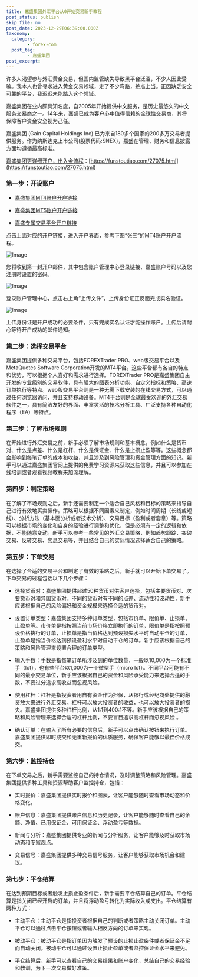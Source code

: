 ```yaml
---
title: 嘉盛集团外汇平台从0开始交易新手教程
post_status: publish
skip_file: no
post_date: 2023-12-29T06:39:00.000Z
taxonomy:
  category:
        - forex-com
  post_tag:
        - 嘉盛集团
post_excerpt: 
---
```

许多人渴望参与外汇黄金交易，但国内监管缺失导致黑平台泛滥，不少人因此受骗。我本人也曾寻求进入黄金交易领域，走了不少弯路，差点上当。正因缺乏安全可靠的平台，我迟迟未能踏入这个领域。

嘉盛集团在业内颇具知名度，自2005年开始提供中文服务，是历史最悠久的中文服务交易商之一。14年来，嘉盛已成为客户心中值得信赖的全球性交易商，其将保障客户资金安全视为己任。

嘉盛集团 (Gain Capital Holdings Inc) 已为来自180多个国家的200多万交易者提供服务。作为纳斯达克上市公司(股票代码:SNEX)，嘉盛在管理、财务和信息披露方面均遵循最高标准。

[嘉盛集团更详细开户，出入金流程](https://funstoutiao.com/27075.html)：[https://funstoutiao.com/27075.html](https://funstoutiao.com/27075.html)

### 第一步：开设账户

* [嘉盛集团MT4账户开户链接](https://s.ssgg.net/jsmt4)

* [嘉盛集团MT5账户开户链接](https://s.ssgg.net/jsmt5)

* [嘉盛专属交易平台开户链接](https://s.ssgg.net/js)

点击上面对应的开户链接，进入开户界面，参考下图“张三”的MT4账户开户流程。

![Image](https://prod-files-secure.s3.us-west-2.amazonaws.com/39ed1227-6d7d-4570-be36-9ccd4a2c4241/7a167aea-686b-400d-af59-4e18eb607a40/640.png?X-Amz-Algorithm=AWS4-HMAC-SHA256&X-Amz-Content-Sha256=UNSIGNED-PAYLOAD&X-Amz-Credential=ASIAZI2LB466SBHH7HVT%2F20251021%2Fus-west-2%2Fs3%2Faws4_request&X-Amz-Date=20251021T041309Z&X-Amz-Expires=3600&X-Amz-Security-Token=IQoJb3JpZ2luX2VjEFQaCXVzLXdlc3QtMiJGMEQCIHgUcoa2WszsgYi%2F4i7Ul3N83P4%2B3WuiH%2BIJ16FYLnXEAiBzcMpenuLUzjoWdntxUyitY0xIivnGc1twthkJJkDVgCqIBAj9%2F%2F%2F%2F%2F%2F%2F%2F%2F%2F8BEAAaDDYzNzQyMzE4MzgwNSIMVnIXZy9YD%2BebiVMcKtwDUTRoKqcrTqAeQAMPZYFUE8%2FdV%2FGQbcZIoxDcD5INRiQThex3%2FIYeqrMqi6fuDC%2BWr%2FuYpeNsifW73nnELEfrVZI7lEqL6UtSyIyYVlJhoI%2Fr55PF7tm14YpXZBNteSUF34ACpRCZ%2Fsx6P0lFOBTaHPmaNlUQaJfqYV4qhE%2Bej2uOBAnFr8wqn3gHB7yorIRXjL%2B%2B8n%2B0NaSTy9sY8hlFfRouDUwTL5GtOlXlKgrSMgmwJbycrjMWq0twHEehMPfRClg8a9TOOUoa5aMXBQhLnlVEFr1b%2BAKjwTNRivU8BR1vZVrbD3xb8e734B1RE00k6Pu1lo9Rq95quyXFXzinkzvqcxrewH1UOOzSdsgOxFBznNiSpEfxARJaYHg3qmRG2qwj7NfJgmPthUI0PPV8JVncm8nrNiOfjpA82bMcVL6DM7qhc0u9eF%2BXxbkeI5BVfYrTNdE368PmX7amRfxrR9RsrtpwTdPn7y5FK73W24dSbDrM3OUj3r0c0TX21G9RBSxVDLjE4ygngr5jXbWdCkzhXfKQp%2FR5LgExJ0GsVWKpB%2Fwj4BJe9VBPNP%2FNAJa5I84bzU57foBsdauCMxEeseSPMiaRIAS3EaViz3YwRpksZfV07Rzb%2BbD8AocwsI3cxwY6pgF4Lt0PX6lLTnTxOEzsIQxyKe1tlPbuuDX1uZegf6dtltqY2Bze1H%2BJdiHUGMdcJenaMU1cHIZzp5LUWEjVVCBBcVVEwczmXR7nl3HQxO0oRTr5zwbjOzYG%2BC1cEqowsMlxjJFaxfNhzhMTiaLThiItX28r1Jes6XbrZSZhT99QXZZeIVa34YBK%2FrstYdbO3eAhvToEaL%2BuevfAOaKZMsOpo%2BU%2FbOai&X-Amz-Signature=1216d17b1bcb206bf0be5dec1709fdb1afcbd094f1283dd6482f802eeea01908&X-Amz-SignedHeaders=host&x-amz-checksum-mode=ENABLED&x-id=GetObject)

您将收到第一封开户邮件，其中包含账户管理中心登录链接、嘉盛账户号码以及您注册时设置的密码。

![Image](https://prod-files-secure.s3.us-west-2.amazonaws.com/39ed1227-6d7d-4570-be36-9ccd4a2c4241/eaa1c6b3-2877-4284-a0e1-530e222c27fb/image.png?X-Amz-Algorithm=AWS4-HMAC-SHA256&X-Amz-Content-Sha256=UNSIGNED-PAYLOAD&X-Amz-Credential=ASIAZI2LB466SBHH7HVT%2F20251021%2Fus-west-2%2Fs3%2Faws4_request&X-Amz-Date=20251021T041309Z&X-Amz-Expires=3600&X-Amz-Security-Token=IQoJb3JpZ2luX2VjEFQaCXVzLXdlc3QtMiJGMEQCIHgUcoa2WszsgYi%2F4i7Ul3N83P4%2B3WuiH%2BIJ16FYLnXEAiBzcMpenuLUzjoWdntxUyitY0xIivnGc1twthkJJkDVgCqIBAj9%2F%2F%2F%2F%2F%2F%2F%2F%2F%2F8BEAAaDDYzNzQyMzE4MzgwNSIMVnIXZy9YD%2BebiVMcKtwDUTRoKqcrTqAeQAMPZYFUE8%2FdV%2FGQbcZIoxDcD5INRiQThex3%2FIYeqrMqi6fuDC%2BWr%2FuYpeNsifW73nnELEfrVZI7lEqL6UtSyIyYVlJhoI%2Fr55PF7tm14YpXZBNteSUF34ACpRCZ%2Fsx6P0lFOBTaHPmaNlUQaJfqYV4qhE%2Bej2uOBAnFr8wqn3gHB7yorIRXjL%2B%2B8n%2B0NaSTy9sY8hlFfRouDUwTL5GtOlXlKgrSMgmwJbycrjMWq0twHEehMPfRClg8a9TOOUoa5aMXBQhLnlVEFr1b%2BAKjwTNRivU8BR1vZVrbD3xb8e734B1RE00k6Pu1lo9Rq95quyXFXzinkzvqcxrewH1UOOzSdsgOxFBznNiSpEfxARJaYHg3qmRG2qwj7NfJgmPthUI0PPV8JVncm8nrNiOfjpA82bMcVL6DM7qhc0u9eF%2BXxbkeI5BVfYrTNdE368PmX7amRfxrR9RsrtpwTdPn7y5FK73W24dSbDrM3OUj3r0c0TX21G9RBSxVDLjE4ygngr5jXbWdCkzhXfKQp%2FR5LgExJ0GsVWKpB%2Fwj4BJe9VBPNP%2FNAJa5I84bzU57foBsdauCMxEeseSPMiaRIAS3EaViz3YwRpksZfV07Rzb%2BbD8AocwsI3cxwY6pgF4Lt0PX6lLTnTxOEzsIQxyKe1tlPbuuDX1uZegf6dtltqY2Bze1H%2BJdiHUGMdcJenaMU1cHIZzp5LUWEjVVCBBcVVEwczmXR7nl3HQxO0oRTr5zwbjOzYG%2BC1cEqowsMlxjJFaxfNhzhMTiaLThiItX28r1Jes6XbrZSZhT99QXZZeIVa34YBK%2FrstYdbO3eAhvToEaL%2BuevfAOaKZMsOpo%2BU%2FbOai&X-Amz-Signature=95a21a78dc43c4ade98918d4015d0b5b0b8038c2e53ce86964e49a4a18e8fc95&X-Amz-SignedHeaders=host&x-amz-checksum-mode=ENABLED&x-id=GetObject)

登录账户管理中心，点击右上角“上传文件”，上传身份证正反面完成实名验证。

![Image](https://prod-files-secure.s3.us-west-2.amazonaws.com/39ed1227-6d7d-4570-be36-9ccd4a2c4241/54090639-09fc-46b4-a135-e0289f707147/image.png?X-Amz-Algorithm=AWS4-HMAC-SHA256&X-Amz-Content-Sha256=UNSIGNED-PAYLOAD&X-Amz-Credential=ASIAZI2LB466SBHH7HVT%2F20251021%2Fus-west-2%2Fs3%2Faws4_request&X-Amz-Date=20251021T041309Z&X-Amz-Expires=3600&X-Amz-Security-Token=IQoJb3JpZ2luX2VjEFQaCXVzLXdlc3QtMiJGMEQCIHgUcoa2WszsgYi%2F4i7Ul3N83P4%2B3WuiH%2BIJ16FYLnXEAiBzcMpenuLUzjoWdntxUyitY0xIivnGc1twthkJJkDVgCqIBAj9%2F%2F%2F%2F%2F%2F%2F%2F%2F%2F8BEAAaDDYzNzQyMzE4MzgwNSIMVnIXZy9YD%2BebiVMcKtwDUTRoKqcrTqAeQAMPZYFUE8%2FdV%2FGQbcZIoxDcD5INRiQThex3%2FIYeqrMqi6fuDC%2BWr%2FuYpeNsifW73nnELEfrVZI7lEqL6UtSyIyYVlJhoI%2Fr55PF7tm14YpXZBNteSUF34ACpRCZ%2Fsx6P0lFOBTaHPmaNlUQaJfqYV4qhE%2Bej2uOBAnFr8wqn3gHB7yorIRXjL%2B%2B8n%2B0NaSTy9sY8hlFfRouDUwTL5GtOlXlKgrSMgmwJbycrjMWq0twHEehMPfRClg8a9TOOUoa5aMXBQhLnlVEFr1b%2BAKjwTNRivU8BR1vZVrbD3xb8e734B1RE00k6Pu1lo9Rq95quyXFXzinkzvqcxrewH1UOOzSdsgOxFBznNiSpEfxARJaYHg3qmRG2qwj7NfJgmPthUI0PPV8JVncm8nrNiOfjpA82bMcVL6DM7qhc0u9eF%2BXxbkeI5BVfYrTNdE368PmX7amRfxrR9RsrtpwTdPn7y5FK73W24dSbDrM3OUj3r0c0TX21G9RBSxVDLjE4ygngr5jXbWdCkzhXfKQp%2FR5LgExJ0GsVWKpB%2Fwj4BJe9VBPNP%2FNAJa5I84bzU57foBsdauCMxEeseSPMiaRIAS3EaViz3YwRpksZfV07Rzb%2BbD8AocwsI3cxwY6pgF4Lt0PX6lLTnTxOEzsIQxyKe1tlPbuuDX1uZegf6dtltqY2Bze1H%2BJdiHUGMdcJenaMU1cHIZzp5LUWEjVVCBBcVVEwczmXR7nl3HQxO0oRTr5zwbjOzYG%2BC1cEqowsMlxjJFaxfNhzhMTiaLThiItX28r1Jes6XbrZSZhT99QXZZeIVa34YBK%2FrstYdbO3eAhvToEaL%2BuevfAOaKZMsOpo%2BU%2FbOai&X-Amz-Signature=cee9f57394c7f672082d3212f2553d1fd51706f6fe27d3d5ddfcc057a770eb42&X-Amz-SignedHeaders=host&x-amz-checksum-mode=ENABLED&x-id=GetObject)

上传身份证是开户成功的必要条件，只有完成实名认证才能操作账户。上传后请耐心等待开户成功的邮件通知。

### 第二步：选择交易平台

嘉盛集团提供多种交易平台，包括FOREXTrader PRO、web版交易平台以及MetaQuotes Software Corporation开发的MT4平台。这些平台都有各自的特点和优势，可以根据个人喜好和需求进行选择。FOREXTrader PRO是嘉盛集团自主开发的专业级别的交易软件，具有强大的图表分析功能、自定义指标和策略、高速订单执行等特点。web版交易平台则是一种无需下载安装的在线交易方式，可以通过任何浏览器访问，并且支持移动设备。MT4平台则是全球最受欢迎的外汇交易软件之一，具有简洁友好的界面、丰富灵活的技术分析工具、广泛支持各种自动化程序（EA）等特点。

### 第三步：了解市场规则

在开始进行外汇交易之前，新手必须了解市场规则和基本概念，例如什么是货币对、什么是点差、什么是杠杆、什么是保证金、什么是止损止盈等等。这些概念都会影响到每笔订单的成本和收益，并且涉及到风险管理和资金管理方面的知识。新手可以通过嘉盛集团官网上提供的免费学习资源来获取这些信息，并且可以参加在线培训或者观看视频教程来加深理解。

### 第四步：制定策略

在了解了市场规则之后，新手还需要制定一个适合自己风格和目标的策略来指导自己进行有效地买卖操作。策略可以根据不同因素来制定，例如时间周期（长线或短线）、分析方法（基本面分析或者技术分析）、交易目标（盈利或者套息）等。策略可以根据市场的变化和自身的经验进行调整和优化，但是必须有一定的逻辑和依据，不能随意变动。新手可以参考一些常见的外汇交易策略，例如趋势跟踪、突破交易、反转交易、套息交易等，并且结合自己的实际情况选择适合自己的策略。

### 第五步：下单交易

在选择了合适的交易平台和制定了有效的策略之后，新手就可以开始下单交易了。下单交易的过程包括以下几个步骤：

* 选择货币对：嘉盛集团提供超过50种货币对供客户选择，包括主要货币对、次要货币对和异国货币对。不同的货币对有不同的点差、流动性和波动性，新手应该根据自己的风险偏好和资金规模来选择合适的货币对。

* 设置订单类型：嘉盛集团支持多种订单类型，包括市价单、限价单、止损单、止盈单等。市价单是指按照当前市场价格立即执行的订单，限价单是指按照预设价格执行的订单，止损单是指当价格达到预设损失水平时自动平仓的订单，止盈单是指当价格达到预设盈利水平时自动平仓的订单。新手应该根据自己的策略和风险管理来设置合理的订单类型。

* 输入手数：手数是指每笔订单所涉及到的单位数量，一般以10,000为一个标准手（lot），也有些平台以1,000为一个微型手（micro lot）。不同平台可能有不同的最小交易单位，新手应该根据自己的资金和风险承受能力来选择合适的手数，不要过分追求高收益而忽视风险。

* 使用杠杆：杠杆是指投资者用自有资金作为担保，从银行或经纪商处提供的融资放大来进行外汇交易。杠杆可以放大投资者的收益，也可以放大投资者的损失。嘉盛集团提供多种杠杆比例，从1:1到400:1不等。新手应该根据自己的策略和风险管理来选择合适的杠杆比例，不要盲目追求高杠杆而忽视风险 。

* 确认订单：在输入了所有必要的信息后，新手可以点击确认按钮来执行订单。嘉盛集团提供即时成交和无重新报价的优质服务，确保客户能够以最佳价格成交。

### 第六步：监控持仓

在下单交易之后，新手需要监控自己的持仓情况，及时调整策略和风险管理。嘉盛集团提供多种工具和资源帮助客户监控持仓，包括：

* 实时报价：嘉盛集团提供实时报价和图表，让客户能够随时查看市场动态和价格变化。

* 账户信息：嘉盛集团提供账户信息和历史记录，让客户能够随时查看自己的余额、净值、已用保证金、可用保证金、浮动盈亏等数据。

* 新闻与分析：嘉盛集团提供专业的新闻与分析服务，让客户能够及时获取市场动态和专家观点。

* 交易信号：嘉盛集团提供多种交易信号服务，让客户能够获取市场机会和建议。

### 第七步：平仓结算

在达到预期目标或者触发止损止盈条件后，新手需要平仓结算自己的订单。平仓结算是指关闭已经开启的订单，并且将浮动盈亏转化为实际收入或支出。平仓结算有两种方式：

* 主动平仓：主动平仓是指投资者根据自己的判断或者策略主动关闭订单。主动平仓可以通过点击平仓按钮或者输入相反方向的订单来实现。

* 被动平仓：被动平仓是指订单因为触发了预设的止损止盈条件或者保证金不足而自动关闭。被动平仓可以通过设置止损止盈单或者监控保证金水平来避免。

* 平仓结算后，新手可以查看自己的交易结果和账户变化，总结自己的交易经验和教训，为下一次交易做好准备。